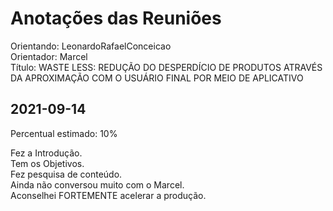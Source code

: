 # Anotações das Reuniões

Orientando: LeonardoRafaelConceicao  
Orientador: Marcel  
Título: WASTE LESS: REDUÇÃO DO DESPERDÍCIO DE PRODUTOS ATRAVÉS DA APROXIMAÇÃO COM O USUÁRIO FINAL POR MEIO DE APLICATIVO  

## 2021-09-14

Percentual estimado: 10%  

Fez a Introdução.  
Tem os Objetivos.  
Fez pesquisa de conteúdo.  
Ainda não conversou muito com o Marcel.  
Aconselhei FORTEMENTE acelerar a produção.  
